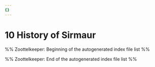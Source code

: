 ```yaml
---
{}
---
```

   
# 10 History of Sirmaur   
%% Zoottelkeeper: Beginning of the autogenerated index file list  %%   
   
%% Zoottelkeeper: End of the autogenerated index file list  %%